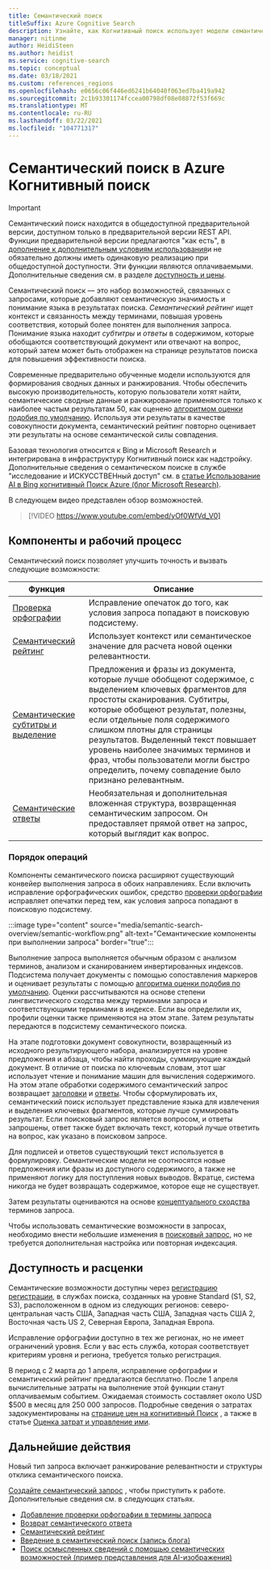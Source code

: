 ```yaml
---
title: Семантический поиск
titleSuffix: Azure Cognitive Search
description: Узнайте, как Когнитивный поиск использует модели семантического поиска с глубоким обучением из Bing, чтобы сделать результаты поиска более интуитивно понятными.
manager: nitinme
author: HeidiSteen
ms.author: heidist
ms.service: cognitive-search
ms.topic: conceptual
ms.date: 03/18/2021
ms.custom: references_regions
ms.openlocfilehash: e0656c06f446ed6241b64040f063ed7ba419a942
ms.sourcegitcommit: 2c1b93301174fccea00798df08e08872f53f669c
ms.translationtype: MT
ms.contentlocale: ru-RU
ms.lasthandoff: 03/22/2021
ms.locfileid: "104771317"
---
```

# <a name="semantic-search-in-azure-cognitive-search"></a>Семантический поиск в Azure Когнитивный поиск

> [!IMPORTANT]
> Семантический поиск находится в общедоступной предварительной версии, доступном только в предварительной версии REST API. Функции предварительной версии предлагаются "как есть", в [дополнение к дополнительным условиям использования](https://azure.microsoft.com/support/legal/preview-supplemental-terms/)и не обязательно должны иметь одинаковую реализацию при общедоступной доступности. Эти функции являются оплачиваемыми. Дополнительные сведения см. в разделе [доступность и цены](semantic-search-overview.md#availability-and-pricing).

Семантический поиск — это набор возможностей, связанных с запросами, которые добавляют семантическую значимость и понимание языка в результатах поиска. *Семантический рейтинг* ищет контекст и связанность между терминами, повышая уровень соответствия, который более понятен для выполнения запроса. Понимание языка находит *субтитры* и *ответы* в содержимом, которые обобщаются соответствующий документ или отвечают на вопрос, который затем может быть отображен на странице результатов поиска для повышения эффективности поиска.

Современные предварительно обученные модели используются для формирования сводных данных и ранжирования. Чтобы обеспечить высокую производительность, которую пользователи хотят найти, семантические сводные данные и ранжирование применяются только к наиболее частым результатам 50, как оценено [алгоритмом оценки подобия по умолчанию](index-similarity-and-scoring.md#similarity-ranking-algorithms). Используя эти результаты в качестве совокупности документа, семантический рейтинг повторно оценивает эти результаты на основе семантической силы совпадения.

Базовая технология относится к Bing и Microsoft Research и интегрирована в инфраструктуру Когнитивный поиск как надстройку. Дополнительные сведения о семантическом поиске в службе "исследование и ИСКУССТВЕНный доступ" см. в [статье Использование AI в Bing когнитивный Поиск Azure (блог Microsoft Research)](https://www.microsoft.com/research/blog/the-science-behind-semantic-search-how-ai-from-bing-is-powering-azure-cognitive-search/).

В следующем видео представлен обзор возможностей.

> [!VIDEO https://www.youtube.com/embed/yOf0WfVd_V0]

## <a name="components-and-workflow"></a>Компоненты и рабочий процесс

Семантический поиск позволяет улучшить точность и вызвать следующие возможности:

| Функция | Описание |
|---------|-------------|
| [Проверка орфографии](speller-how-to-add.md) | Исправление опечаток до того, как условия запроса попадают в поисковую подсистему. |
| [Семантический рейтинг](semantic-ranking.md) | Использует контекст или семантическое значение для расчета новой оценки релевантности. |
| [Семантические субтитры и выделение](semantic-how-to-query-request.md) | Предложения и фразы из документа, которые лучше обобщеют содержимое, с выделением ключевых фрагментов для простоты сканирования. Субтитры, которые обобщеют результат, полезны, если отдельные поля содержимого слишком плотны для страницы результатов. Выделенный текст повышает уровень наиболее значимых терминов и фраз, чтобы пользователи могли быстро определить, почему совпадение было признано релевантным. |
| [Семантические ответы](semantic-answers.md) | Необязательная и дополнительная вложенная структура, возвращенная семантическим запросом. Он предоставляет прямой ответ на запрос, который выглядит как вопрос. |

### <a name="order-of-operations"></a>Порядок операций

Компоненты семантического поиска расширяют существующий конвейер выполнения запроса в обоих направлениях. Если включить исправление орфографических ошибок, средство [проверки орфографии](speller-how-to-add.md) исправляет опечатки перед тем, как условия запроса попадают в поисковую подсистему.

:::image type="content" source="media/semantic-search-overview/semantic-workflow.png" alt-text="Семантические компоненты при выполнении запроса" border="true":::

Выполнение запроса выполняется обычным образом с анализом терминов, анализом и сканированием инвертированных индексов. Подсистема получает документы с помощью сопоставления маркеров и оценивает результаты с помощью [алгоритма оценки подобия по умолчанию](index-similarity-and-scoring.md#similarity-ranking-algorithms). Оценки рассчитываются на основе степени лингвистического сходства между терминами запроса и соответствующими терминами в индексе. Если вы определили их, профили оценки также применяются на этом этапе. Затем результаты передаются в подсистему семантического поиска.

На этапе подготовки документ совокупности, возвращенный из исходного результирующего набора, анализируется на уровне предложения и абзаца, чтобы найти проходы, суммирующие каждый документ. В отличие от поиска по ключевым словам, этот шаг использует чтение и понимание машин для вычисления содержимого. На этом этапе обработки содержимого семантический запрос возвращает [заголовки](semantic-how-to-query-request.md) и [ответы](semantic-answers.md). Чтобы сформулировать их, семантический поиск использует представление языка для извлечения и выделения ключевых фрагментов, которые лучше суммировать результат. Если поисковый запрос является вопросом, и ответы запрошены, ответ также будет включать текст, который лучше ответить на вопрос, как указано в поисковом запросе. 

Для подписей и ответов существующий текст используется в формулировку. Семантические модели не соотносятся новые предложения или фразы из доступного содержимого, а также не применяют логику для поступления новых выводов. Вкратце, система никогда не будет возвращать содержимое, которое еще не существует.

Затем результаты оцениваются на основе [концептуального сходства](semantic-ranking.md) терминов запроса.

Чтобы использовать семантические возможности в запросах, необходимо внести небольшие изменения в [поисковый запрос](semantic-how-to-query-request.md), но не требуется дополнительная настройка или повторная индексация.

## <a name="availability-and-pricing"></a>Доступность и расценки

Семантические возможности доступны через [регистрацию регистрации](https://aka.ms/SemanticSearchPreviewSignup), в службах поиска, созданных на уровне Standard (S1, S2, S3), расположенном в одном из следующих регионов: северо-центральная часть США, Западная часть США, Западная часть США 2, Восточная часть US 2, Северная Европа, Западная Европа. 

Исправление орфографии доступно в тех же регионах, но не имеет ограничений уровня. Если у вас есть служба, которая соответствует критериям уровня и региона, требуется только регистрация.

В период с 2 марта до 1 апреля, исправление орфографии и семантический рейтинг предлагаются бесплатно. После 1 апреля вычислительные затраты на выполнение этой функции станут оплачиваемым событием. Ожидаемая стоимость составляет около USD $500 в месяц для 250 000 запросов. Подробные сведения о затратах задокументированы на [странице цен на когнитивный Поиск](https://azure.microsoft.com/pricing/details/search/) , а также в статье [Оценка затрат и управление ими](search-sku-manage-costs.md).

## <a name="next-steps"></a>Дальнейшие действия

Новый тип запроса включает ранжирование релевантности и структуры отклика семантического поиска.

[Создайте семантический запрос](semantic-how-to-query-request.md) , чтобы приступить к работе. Дополнительные сведения см. в следующих статьях.

+ [Добавление проверки орфографии в термины запроса](speller-how-to-add.md)
+ [Возврат семантического ответа](semantic-answers.md)
+ [Семантический рейтинг](semantic-ranking.md)
+ [Введение в семантический поиск (запись блога)](https://techcommunity.microsoft.com/t5/azure-ai/introducing-semantic-search-bringing-more-meaningful-results-to/ba-p/2175636)
+ [Поиск осмысленных сведений с помощью семантических возможностей (пример представления для AI-изображения)](https://channel9.msdn.com/Shows/AI-Show/Find-meaningful-insights-using-semantic-capabilities-in-Azure-Cognitive-Search)